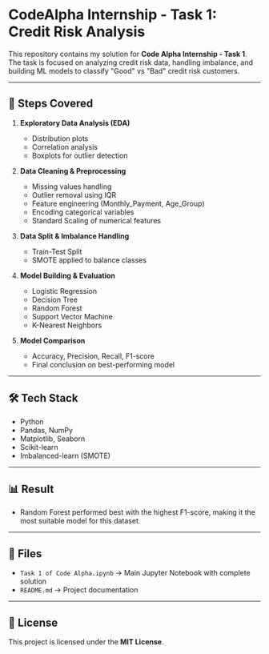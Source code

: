 # CodeAlpha Internship - Task 1: Credit Risk Analysis

This repository contains my solution for **Code Alpha Internship - Task 1**.  
The task is focused on analyzing credit risk data, handling imbalance, and building ML models 
to classify "Good" vs "Bad" credit risk customers.

---

## 📌 Steps Covered
1. **Exploratory Data Analysis (EDA)**
   - Distribution plots
   - Correlation analysis
   - Boxplots for outlier detection

2. **Data Cleaning & Preprocessing**
   - Missing values handling
   - Outlier removal using IQR
   - Feature engineering (Monthly_Payment, Age_Group)
   - Encoding categorical variables
   - Standard Scaling of numerical features

3. **Data Split & Imbalance Handling**
   - Train-Test Split
   - SMOTE applied to balance classes

4. **Model Building & Evaluation**
   - Logistic Regression
   - Decision Tree
   - Random Forest
   - Support Vector Machine
   - K-Nearest Neighbors

5. **Model Comparison**
   - Accuracy, Precision, Recall, F1-score
   - Final conclusion on best-performing model

---

## 🛠️ Tech Stack
- Python
- Pandas, NumPy
- Matplotlib, Seaborn
- Scikit-learn
- Imbalanced-learn (SMOTE)

---

## 📊 Result
- Random Forest performed best with the highest F1-score, making it the most suitable model for this dataset.

---

## 📂 Files
- `Task 1 of Code Alpha.ipynb` → Main Jupyter Notebook with complete solution
- `README.md` → Project documentation

---

## 📜 License
This project is licensed under the **MIT License**.


